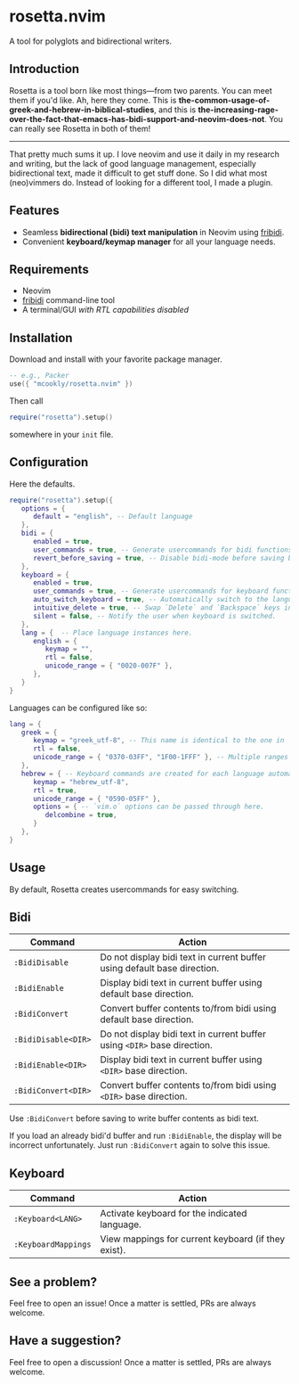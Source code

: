 # rosetta.nvim

A tool for polyglots and bidirectional writers.

## Introduction

Rosetta is a tool born like most things—from two parents.
You can meet them if
you'd like.
Ah, here they come.
This is
**the-common-usage-of-greek-and-hebrew-in-biblical-studies**,
and this is
**the-increasing-rage-over-the-fact-that-emacs-has-bidi-support-and-neovim-does-not**.
You can really see Rosetta in both of them!

* * *

That pretty much sums it up. I love neovim and use it daily in my research and writing,
but the lack of good language management, especially bidirectional text, made it difficult to get stuff done.
So I did what most (neo)vimmers do.
Instead of looking for a different tool, I made a plugin.

## Features

- Seamless **bidirectional (bidi) text manipulation** in Neovim using [fribidi](fribidi/fribidi).
- Convenient **keyboard/keymap manager** for all your language needs.

## Requirements

- Neovim
- [fribidi](https://github.com/fribidi/fribidi) command-line tool
- A terminal/GUI *with RTL capabilities disabled*

## Installation

Download and install with your favorite package manager.

```lua
-- e.g., Packer
use({ "mcookly/rosetta.nvim" })
```

Then call

```lua
require("rosetta").setup()
```

somewhere in your `init` file.

## Configuration

Here the defaults.

```lua
require("rosetta").setup({
   options = {
      default = "english", -- Default language
   },
   bidi = {
      enabled = true,
      user_commands = true, -- Generate usercommands for bidi functions
      revert_before_saving = true, -- Disable bidi-mode before saving buffer contents.
   },
   keyboard = {
      enabled = true,
      user_commands = true, -- Generate usercommands for keyboard functions
      auto_switch_keyboard = true, -- Automatically switch to the language under the cursor.
      intuitive_delete = true, -- Swap `Delete` and `Backspace` keys in insert mode for RTL languages.
      silent = false, -- Notify the user when keyboard is switched.
   },
   lang = {  -- Place language instances here.
      english = {
         keymap = "",
         rtl = false,
         unicode_range = { "0020-007F" },
      },
   }
}
```

Languages can be configured like so:

```lua
lang = {
   greek = {
      keymap = "greek_utf-8", -- This name is identical to the one in `set keymap=`
      rtl = false,
      unicode_range = { "0370-03FF", "1F00-1FFF" }, -- Multiple ranges can be added for one language.
   },
   hebrew = { -- Keyboard commands are created for each language automatically if `user_commands` are enabled.
      keymap = "hebrew_utf-8",
      rtl = true,
      unicode_range = { "0590-05FF" },
      options = { -- `vim.o` options can be passed through here.
         delcombine = true,
      }
   },
}
```

## Usage

By default, Rosetta creates usercommands for easy switching.

## Bidi

| Command             | Action                                                                            |
|---------------------|-----------------------------------------------------------------------------------|
| `:BidiDisable`      | Do not display bidi text in current buffer using default base direction.          |
| `:BidiEnable`       | Display bidi text in current buffer using default base direction.                 |
| `:BidiConvert`      | Convert buffer contents to/from bidi using default base direction.                |
| `:BidiDisable<DIR>` | Do not display bidi text in current buffer using `<DIR>` base direction.            | 
| `:BidiEnable<DIR>`  | Display bidi text in current buffer using `<DIR>` base direction.                   |  
| `:BidiConvert<DIR>` | Convert buffer contents to/from bidi using `<DIR>` base direction.                  |

Use `:BidiConvert` before saving to write buffer contents as bidi text.

If you load an already bidi'd buffer and run `:BidiEnable`, the display will be incorrect unfortunately.
Just run `:BidiConvert` again to solve this issue.

## Keyboard

| Command             | Action                                                                      |
|---------------------|-----------------------------------------------------------------------------|
| `:Keyboard<LANG>`   | Activate keyboard for the indicated language.                               |
| `:KeyboardMappings` | View mappings for current keyboard (if they exist).                         |

## See a problem?

Feel free to open an issue!
Once a matter is settled, PRs are always welcome.

## Have a suggestion?

Feel free to open a discussion!
Once a matter is settled, PRs are always welcome.